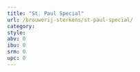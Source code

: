 ```yaml
---
title: "St. Paul Special"
url: /brouwerij-sterkens/st-paul-special/
category: 
style: 
abv: 0
ibu: 0
srm: 0
upc: 0
---
```


